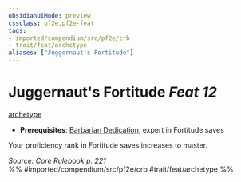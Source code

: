```yaml
---
obsidianUIMode: preview
cssclass: pf2e,pf2e-feat
tags:
- imported/compendium/src/pf2e/crb
- trait/feat/archetype
aliases: ["Juggernaut's Fortitude"]
---
```

# Juggernaut's Fortitude  *Feat 12*  
[archetype](archetype.md)  

- **Prerequisites**: [Barbarian Dedication](barbarian-dedication.md), expert in Fortitude saves

Your proficiency rank in Fortitude saves increases to master.

*Source: Core Rulebook p. 221*  
%% #imported/compendium/src/pf2e/crb #trait/feat/archetype %%